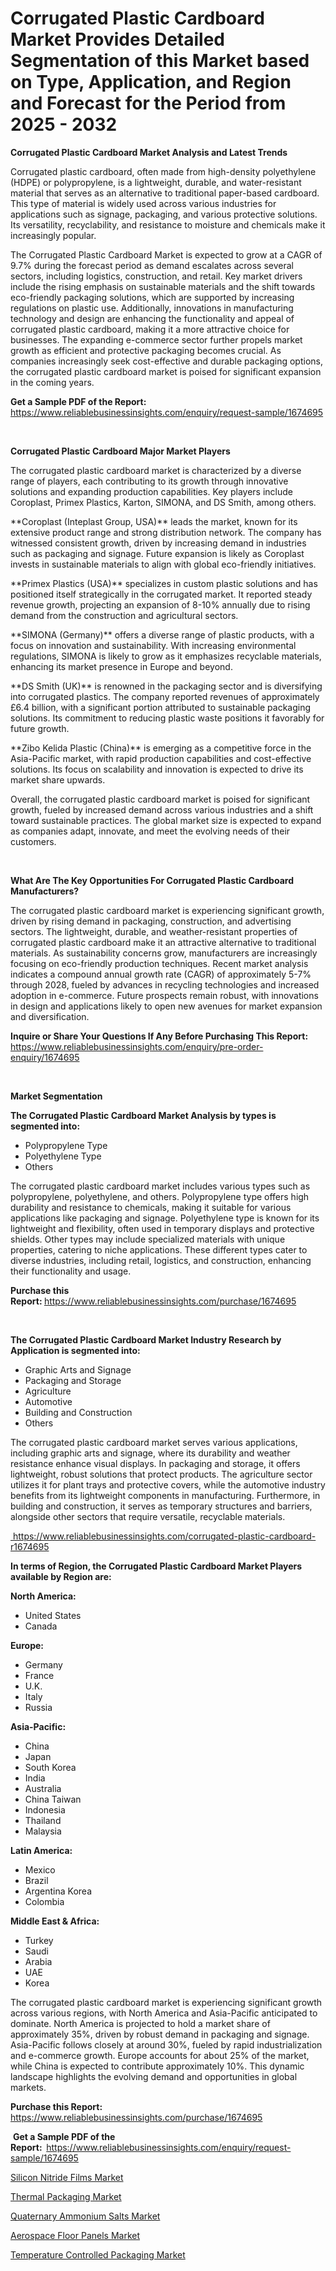<p><h1>Corrugated Plastic Cardboard Market Provides Detailed Segmentation of this Market based on Type, Application, and Region and Forecast for the Period from 2025 - 2032</h1></p><p><strong>Corrugated Plastic Cardboard Market Analysis and Latest Trends</strong></p>
<p><p>Corrugated plastic cardboard, often made from high-density polyethylene (HDPE) or polypropylene, is a lightweight, durable, and water-resistant material that serves as an alternative to traditional paper-based cardboard. This type of material is widely used across various industries for applications such as signage, packaging, and various protective solutions. Its versatility, recyclability, and resistance to moisture and chemicals make it increasingly popular.</p><p>The Corrugated Plastic Cardboard Market is expected to grow at a CAGR of 9.7% during the forecast period as demand escalates across several sectors, including logistics, construction, and retail. Key market drivers include the rising emphasis on sustainable materials and the shift towards eco-friendly packaging solutions, which are supported by increasing regulations on plastic use. Additionally, innovations in manufacturing technology and design are enhancing the functionality and appeal of corrugated plastic cardboard, making it a more attractive choice for businesses. The expanding e-commerce sector further propels market growth as efficient and protective packaging becomes crucial. As companies increasingly seek cost-effective and durable packaging options, the corrugated plastic cardboard market is poised for significant expansion in the coming years.</p></p>
<p><strong>Get a Sample PDF of the Report:&nbsp;</strong> <a href="https://www.reliablebusinessinsights.com/enquiry/request-sample/1674695?utm_campaign=63&utm_medium=2&utm_source=Github&utm_content=ia&utm_term=01042025&utm_id=corrugated-plastic-cardboard">https://www.reliablebusinessinsights.com/enquiry/request-sample/1674695</a></p>
<p>&nbsp;</p>
<p><strong>Corrugated Plastic Cardboard Major Market Players</strong></p>
<p><p>The corrugated plastic cardboard market is characterized by a diverse range of players, each contributing to its growth through innovative solutions and expanding production capabilities. Key players include Coroplast, Primex Plastics, Karton, SIMONA, and DS Smith, among others.</p><p>**Coroplast (Inteplast Group, USA)** leads the market, known for its extensive product range and strong distribution network. The company has witnessed consistent growth, driven by increasing demand in industries such as packaging and signage. Future expansion is likely as Coroplast invests in sustainable materials to align with global eco-friendly initiatives.</p><p>**Primex Plastics (USA)** specializes in custom plastic solutions and has positioned itself strategically in the corrugated market. It reported steady revenue growth, projecting an expansion of 8-10% annually due to rising demand from the construction and agricultural sectors.</p><p>**SIMONA (Germany)** offers a diverse range of plastic products, with a focus on innovation and sustainability. With increasing environmental regulations, SIMONA is likely to grow as it emphasizes recyclable materials, enhancing its market presence in Europe and beyond.</p><p>**DS Smith (UK)** is renowned in the packaging sector and is diversifying into corrugated plastics. The company reported revenues of approximately £6.4 billion, with a significant portion attributed to sustainable packaging solutions. Its commitment to reducing plastic waste positions it favorably for future growth.</p><p>**Zibo Kelida Plastic (China)** is emerging as a competitive force in the Asia-Pacific market, with rapid production capabilities and cost-effective solutions. Its focus on scalability and innovation is expected to drive its market share upwards.</p><p>Overall, the corrugated plastic cardboard market is poised for significant growth, fueled by increased demand across various industries and a shift toward sustainable practices. The global market size is expected to expand as companies adapt, innovate, and meet the evolving needs of their customers.</p></p>
<p>&nbsp;</p>
<p><strong>What Are The Key Opportunities For Corrugated Plastic Cardboard Manufacturers?</strong></p>
<p><p>The corrugated plastic cardboard market is experiencing significant growth, driven by rising demand in packaging, construction, and advertising sectors. The lightweight, durable, and weather-resistant properties of corrugated plastic cardboard make it an attractive alternative to traditional materials. As sustainability concerns grow, manufacturers are increasingly focusing on eco-friendly production techniques. Recent market analysis indicates a compound annual growth rate (CAGR) of approximately 5-7% through 2028, fueled by advances in recycling technologies and increased adoption in e-commerce. Future prospects remain robust, with innovations in design and applications likely to open new avenues for market expansion and diversification.</p></p>
<p><strong>Inquire or Share Your Questions If Any Before Purchasing This Report:</strong> <a href="https://www.reliablebusinessinsights.com/enquiry/pre-order-enquiry/1674695?utm_campaign=63&utm_medium=2&utm_source=Github&utm_content=ia&utm_term=01042025&utm_id=corrugated-plastic-cardboard">https://www.reliablebusinessinsights.com/enquiry/pre-order-enquiry/1674695</a></p>
<p>&nbsp;</p>
<p><strong>Market Segmentation</strong></p>
<p><strong>The Corrugated Plastic Cardboard Market Analysis by types is segmented into:</strong></p>
<p><ul><li>Polypropylene Type</li><li>Polyethylene Type</li><li>Others</li></ul></p>
<p><p>The corrugated plastic cardboard market includes various types such as polypropylene, polyethylene, and others. Polypropylene type offers high durability and resistance to chemicals, making it suitable for various applications like packaging and signage. Polyethylene type is known for its lightweight and flexibility, often used in temporary displays and protective shields. Other types may include specialized materials with unique properties, catering to niche applications. These different types cater to diverse industries, including retail, logistics, and construction, enhancing their functionality and usage.</p></p>
<p><strong>Purchase this Report:&nbsp;</strong><a href="https://www.reliablebusinessinsights.com/purchase/1674695?utm_campaign=63&utm_medium=2&utm_source=Github&utm_content=ia&utm_term=01042025&utm_id=corrugated-plastic-cardboard">https://www.reliablebusinessinsights.com/purchase/1674695</a></p>
<p>&nbsp;</p>
<p><strong>The Corrugated Plastic Cardboard Market Industry Research by Application is segmented into:</strong></p>
<p><ul><li>Graphic Arts and Signage</li><li>Packaging and Storage</li><li>Agriculture</li><li>Automotive</li><li>Building and Construction</li><li>Others</li></ul></p>
<p><p>The corrugated plastic cardboard market serves various applications, including graphic arts and signage, where its durability and weather resistance enhance visual displays. In packaging and storage, it offers lightweight, robust solutions that protect products. The agriculture sector utilizes it for plant trays and protective covers, while the automotive industry benefits from its lightweight components in manufacturing. Furthermore, in building and construction, it serves as temporary structures and barriers, alongside other sectors that require versatile, recyclable materials.</p></p>
<p><a href="https://www.reliablebusinessinsights.com/corrugated-plastic-cardboard-r1674695?utm_campaign=63&utm_medium=2&utm_source=Github&utm_content=ia&utm_term=01042025&utm_id=corrugated-plastic-cardboard">&nbsp;https://www.reliablebusinessinsights.com/corrugated-plastic-cardboard-r1674695</a></p>
<p><strong>In terms of Region, the Corrugated Plastic Cardboard Market Players available by Region are:</strong></p>
<p>
    <p> <strong> North America: </strong>
        <ul>
            <li>United States</li>
            <li>Canada</li>
        </ul>
        </p> 
    <p> <strong> Europe: </strong>
        <ul>
            <li>Germany</li>
            <li>France</li>
            <li>U.K.</li>
            <li>Italy</li>
            <li>Russia</li>
        </ul>
        </p> 
    <p> <strong> Asia-Pacific: </strong>
        <ul>
            <li>China</li>
            <li>Japan</li>
            <li>South Korea</li>
            <li>India</li>
            <li>Australia</li>
            <li>China Taiwan</li>
            <li>Indonesia</li>
            <li>Thailand</li>
            <li>Malaysia</li>
        </ul>
        </p> 
    <p> <strong> Latin America: </strong>
        <ul>
            <li>Mexico</li>
            <li>Brazil</li>
            <li>Argentina Korea</li>
            <li>Colombia</li>
        </ul>
        </p> 
    <p> <strong> Middle East & Africa: </strong>
        <ul>
            <li>Turkey</li>
            <li>Saudi</li>
            <li>Arabia</li>
            <li>UAE</li>
            <li>Korea</li>
        </ul>
    </p>
    </p>
<p><p>The corrugated plastic cardboard market is experiencing significant growth across various regions, with North America and Asia-Pacific anticipated to dominate. North America is projected to hold a market share of approximately 35%, driven by robust demand in packaging and signage. Asia-Pacific follows closely at around 30%, fueled by rapid industrialization and e-commerce growth. Europe accounts for about 25% of the market, while China is expected to contribute approximately 10%. This dynamic landscape highlights the evolving demand and opportunities in global markets.</p></p>
<p><strong>Purchase this Report: </strong><a href="https://www.reliablebusinessinsights.com/purchase/1674695?utm_campaign=63&utm_medium=2&utm_source=Github&utm_content=ia&utm_term=01042025&utm_id=corrugated-plastic-cardboard">https://www.reliablebusinessinsights.com/purchase/1674695</a></p>
<p>&nbsp;<strong>Get a Sample PDF of the Report:&nbsp;&nbsp;</strong><a href="https://www.reliablebusinessinsights.com/enquiry/request-sample/1674695?utm_campaign=63&utm_medium=2&utm_source=Github&utm_content=ia&utm_term=01042025&utm_id=corrugated-plastic-cardboard">https://www.reliablebusinessinsights.com/enquiry/request-sample/1674695</a></p>
<p><strong></strong></p>
<p><p><a href="https://github.com/rokiahgrendy/Market-Research-Report-List-1/blob/main/silicon-nitride-films-market.md?utm_campaign=63&utm_medium=2&utm_source=Github&utm_content=ia&utm_term=01042025&utm_id=corrugated-plastic-cardboard">Silicon Nitride Films Market</a></p><p><a href="https://github.com/rubiogruis0p/Market-Research-Report-List-1/blob/main/thermal-packaging-market.md?utm_campaign=63&utm_medium=2&utm_source=Github&utm_content=ia&utm_term=01042025&utm_id=corrugated-plastic-cardboard">Thermal Packaging Market</a></p><p><a href="https://github.com/steegwajma22/Market-Research-Report-List-1/blob/main/quaternary-ammonium-salts-market.md?utm_campaign=63&utm_medium=2&utm_source=Github&utm_content=ia&utm_term=01042025&utm_id=corrugated-plastic-cardboard">Quaternary Ammonium Salts Market</a></p><p><a href="https://github.com/jemmysolin5k/Market-Research-Report-List-1/blob/main/aerospace-floor-panels-market.md?utm_campaign=63&utm_medium=2&utm_source=Github&utm_content=ia&utm_term=01042025&utm_id=corrugated-plastic-cardboard">Aerospace Floor Panels Market</a></p><p><a href="https://github.com/kaniselway4c/Market-Research-Report-List-1/blob/main/temperature-controlled-packaging-market.md?utm_campaign=63&utm_medium=2&utm_source=Github&utm_content=ia&utm_term=01042025&utm_id=corrugated-plastic-cardboard">Temperature Controlled Packaging Market</a></p></p>